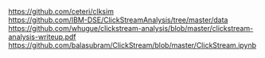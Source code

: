 https://github.com/ceteri/clksim  
https://github.com/IBM-DSE/ClickStreamAnalysis/tree/master/data  
https://github.com/whugue/clickstream-analysis/blob/master/clickstream-analysis-writeup.pdf  
https://github.com/balasubram/ClickStream/blob/master/ClickStream.ipynb  
